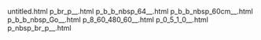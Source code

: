 untitled.html
p_br_p__.html
p_b_b_nbsp_64__.html
p_b_b_nbsp_60cm__.html
p_b_b_nbsp_Go__.html
p_8_60_480_60__.html
p_0_5_1_0__.html
p_nbsp_br_p__.html
